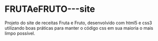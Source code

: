 # FRUTAeFRUTO---site
Projeto do site de receitas Fruta e Fruto, desenvolvido com html5 e css3 utilizando boas práticas para manter o código css em sua maioria o mais limpo possível.
